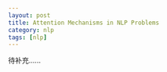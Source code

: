 ```yaml
---
layout: post
title: Attention Mechanisms in NLP Problems
category: nlp
tags: [nlp]
---
```

待补充......